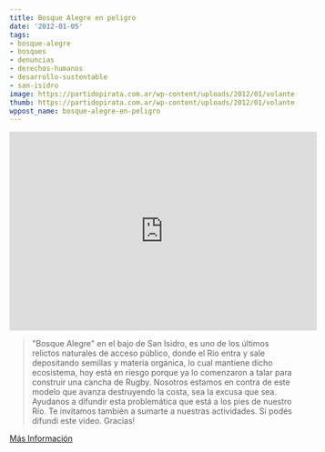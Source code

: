 ```yaml
---
title: Bosque Alegre en peligro
date: '2012-01-05'
tags:
- bosque-alegre
- bosques
- denuncias
- derechos-humanos
- desarrollo-sustentable
- san-isidro
image: https://partidopirata.com.ar/wp-content/uploads/2012/01/volante-Aguantala-lunes.jpg
thumb: https://partidopirata.com.ar/wp-content/uploads/2012/01/volante-Aguantala-lunes-150x150.jpg
wppost_name: bosque-alegre-en-peligro
---
```


<iframe width="540" height="350" src="http://www.youtube.com/embed/JMBkRkBlMhs" frameborder="0" allowfullscreen></iframe>

<blockquote>"Bosque Alegre" en el bajo de San Isidro, es uno de los últimos relictos
naturales de acceso público, donde el Río entra y sale depositando
semillas y materia orgánica, lo cual mantiene dicho ecosistema, hoy está
en riesgo porque ya lo comenzaron a talar para construir una cancha de
Rugby. Nosotros estamos en contra de este modelo que avanza destruyendo la
costa, sea la excusa que sea. Ayudanos a difundir esta problemática que
está a los pies de nuestro Río. Te invitamos también a sumarte a nuestras
actividades. Si podés difundi este video. Gracias!</blockquote>

<a href="http://asambleabosquealegre.blogspot.com/" target="_blank">Más Información</a>

